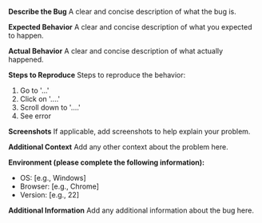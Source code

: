 **Describe the Bug**
A clear and concise description of what the bug is.

**Expected Behavior**
A clear and concise description of what you expected to happen.

**Actual Behavior**
A clear and concise description of what actually happened.

**Steps to Reproduce**
Steps to reproduce the behavior:

1. Go to '...'
2. Click on '....'
3. Scroll down to '....'
4. See error

**Screenshots**
If applicable, add screenshots to help explain your problem.

**Additional Context**
Add any other context about the problem here.

**Environment (please complete the following information):**
- OS: [e.g., Windows]
- Browser: [e.g., Chrome]
- Version: [e.g., 22]

**Additional Information**
Add any additional information about the bug here.
